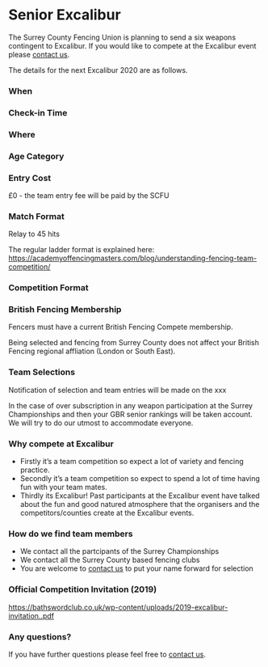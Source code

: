 # Senior Excalibur

The Surrey County Fencing Union is planning to send a six weapons contingent to Excalibur. If you would like to compete at the Excalibur event please [contact us](./contact).


The details for the next Excalibur 2020 are as follows.
 

### When 

### Check-in Time

### Where 

### Age Category

### Entry Cost
£0 - the team entry fee will be paid by the SCFU

### Match Format
Relay to 45 hits 

The regular ladder format is explained here: <https://academyoffencingmasters.com/blog/understanding-fencing-team-competition/>

### Competition Format

### British Fencing Membership
Fencers must have a current British Fencing Compete membership.

Being selected and fencing from Surrey County does not affect your British Fencing regional affliation (London or South East).

### Team Selections
Notification of selection and team entries will be made on the xxx 

In the case of over subscription in any weapon participation at the Surrey Championships and then your GBR senior rankings will be taken account. We will try to do our utmost to accommodate everyone. 


### Why compete at Excalibur
- Firstly it’s a team competition so expect a lot of variety and fencing practice. 
- Secondly it’s a team competition so expect to spend a lot of time having fun with your team mates.
- Thirdly its Excalibur! Past participants at the Excalibur event have talked about the fun and good natured atmosphere that the organisers and the competitors/counties create at the Excalibur events.

### How do we find team members
- We contact all the partcipants of the Surrey Championships
- We contact all the Surrey County based fencing clubs
- You are welcome to [contact us](./contact) to put your name forward for selection

### Official Competition Invitation (2019)
<https://bathswordclub.co.uk/wp-content/uploads/2019-excalibur-invitation..pdf>

### Any questions?
If you have further questions please feel free to [contact us](./contact).
